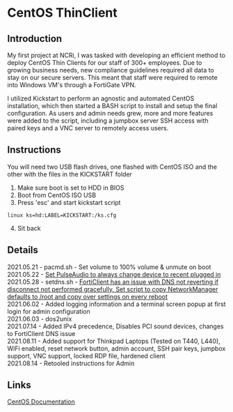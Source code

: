 # CentOS ThinClient

## Introduction

My first project at NCRi, I was tasked with developing an efficient method to deploy CentOS Thin Clients for our staff of 300+ employees. Due to growing business needs, new compliance guidelines required all data to stay on our secure servers. This meant that staff were required to remote into Windows VM's through a FortiGate VPN. 

I utilized Kickstart to perform an agnostic and automated CentOS installation, which then started a BASH script to install and setup the final configuration. As users and admin needs grew, more and more features were added to the script, including a jumpbox server SSH access with paired keys and a VNC server to remotely access users.

## Instructions

You will need two USB flash drives, one flashed with CentOS ISO and the other with the files in the KICKSTART folder

1. Make sure boot is set to HDD in BIOS
2. Boot from CentOS ISO USB
3. Press 'esc' and start kickstart script

`linux ks=hd:LABEL=KICKSTART:/ks.cfg`

4. Sit back

## Details

2021.05.21 - pacmd.sh - Set volume to 100% volume & unmute on boot<br/>
2021.05.22 - [Set PulseAudio to always change device to recent plugged in](https://doc.nnserver.ca/books/general-centos/page/pulseaudio)<br/>
2021.05.28 - setdns.sh - [FortiClient has an issue with DNS not reverting if disconnect not performed gracefully. Set script to copy NetworkManager defaults to /root and copy over settings on every reboot](https://doc.nnserver.ca/books/general-centos/page/forticlient-dns-issue)<br/>
2021.06.02 - Added logging information and a terminal screen popup at first login for admin configuration<br/>
2021.06.03 - dos2unix<br/>
2021.07.14 - Added IPv4 precedence, Disables PCI sound devices, changes to FortiClient DNS issue<br/>
2021.08.11 - Added support for Thinkpad Laptops (Tested on T440, L440), WiFi enabled, reset network button, admin account, SSH pair keys, jumpbox support, VNC support, locked RDP file, hardened client<br/>
2021.08.14 - Retooled instructions for Admin<br/>

## Links

[CentOS Documentation](https://doc.nnserver.ca/books/general-centos?shelf=11)